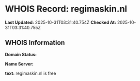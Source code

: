 # WHOIS Record: regimaskin.nl

**Last Updated:** 2025-10-31T03:31:40.754Z
**Checked At:** 2025-10-31T03:31:40.755Z

## WHOIS Information

**Domain Status:** 

**Name Server:** 

**text:** regimaskin.nl is free


